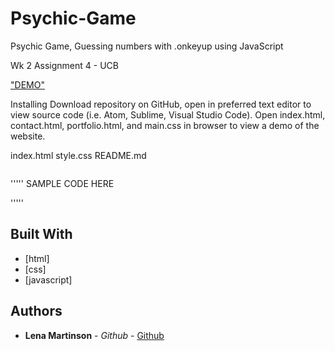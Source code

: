 # Psychic-Game
Psychic Game, Guessing numbers with .onkeyup using JavaScript

Wk 2 Assignment 4 - UCB

<a href="" alt="DEMO"> "DEMO" </a>

Installing
Download repository on GitHub, open in preferred text editor to view source code (i.e. Atom, Sublime, Visual Studio Code). Open index.html, contact.html, portfolio.html, and main.css in browser to view a demo of the website.

index.html
style.css
README.md

<img src="" alt="">

'''''
SAMPLE CODE HERE

'''''

## Built With

* [html]
* [css]
* [javascript]


## Authors

* **Lena Martinson** - *Github* - [Github](https://github.com/Blonded)

